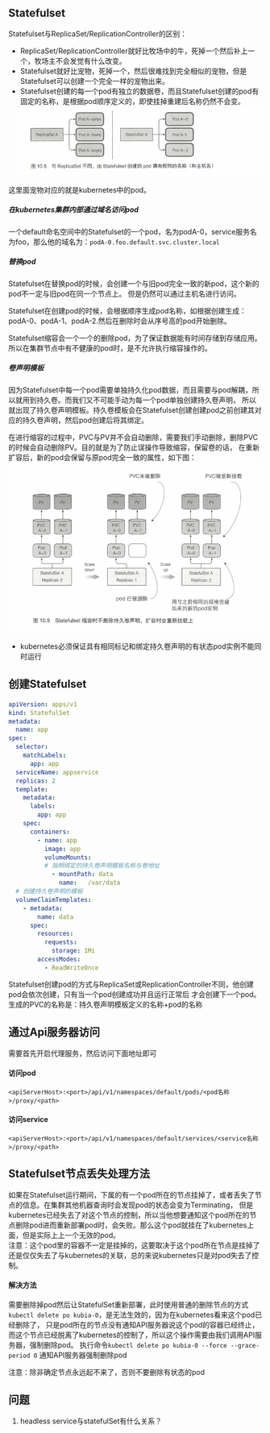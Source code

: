 ## Statefulset
Statefulset与ReplicaSet/ReplicationController的区别：
+ ReplicaSet/ReplicationController就好比牧场中的牛，死掉一个然后补上一个，牧场主不会发觉有什么改变。
+ Statefulset就好比宠物，死掉一个，然后很难找到完全相似的宠物，但是Statefulset可以创建一个完全一样的宠物出来。
+ Statefulset创建的每一个pod有独立的数据卷，而且Statefulset创建的pod有固定的名称，是根据pod顺序定义的，即使挂掉重建后名称仍然不会变。
![Statefulset的pod名称固定](../images/1579145402(1).jpg) 

这里面宠物对应的就是kubernetes中的pod。
##### 在kubernetes集群内部通过域名访问pod
一个default命名空间中的Statefulset的一个pod，名为podA-0，service服务名为foo，那么他的域名为：`podA-0.foo.default.svc.cluster.local`  
##### 替换pod
Statefulset在替换pod的时候，会创建一个与旧pod完全一致的新pod，这个新的pod不一定与旧pod在同一个节点上。
但是仍然可以通过主机名进行访问。  

Statefulset在创建pod的时候，会根据顺序生成pod名称，如根据创建生成：podA-0、podA-1、podA-2.然后在删除时会从序号高的pod开始删除。  

Statefulset缩容会一个一个的删除pod，为了保证数据能有时间存储到存储应用。所以在集群节点中有不健康的pod时，是不允许执行缩容操作的。  
##### 卷声明模板
因为Statefulset中每一个pod需要单独持久化pod数据，而且需要与pod解耦，所以就用到持久卷。而我们又不可能手动为每一个pod单独创建持久卷声明，
所以就出现了持久卷声明模板。持久卷模板会在Statefulset创建创建pod之前创建其对应的持久卷声明，然后pod创建后将其绑定。  

在进行缩容的过程中，PVC与PV并不会自动删除，需要我们手动删除，删除PVC的时候会自动删除PV。目的就是为了防止误操作导致缩容，保留卷的话，
在重新扩容后，新的pod会保留与原pod完全一致的属性，如下图：  
![Statefulset缩容与扩容](../images/1579243692(1).jpg)

+ kubernetes必须保证具有相同标记和绑定持久卷声明的有状态pod实例不能同时运行
## 创建Statefulset
```yaml
apiVersion: apps/v1
kind: StatefulSet
metadata:
  name: app
spec:
  selector:
    matchLabels:
      app: app
  serviceName: appservice
  replicas: 2
  template:
    metadata:
      labels:
        app: app
    spec:
      containers:
        - name: app
          image: app
          volumeMounts:
          # 指明绑定的持久卷声明模板名称与卷地址
            - mountPath: data
              name:   /var/data
  # 创建持久卷声明的模板            
  volumeClaimTemplates:
    - metadata:
        name: data
      spec:
        resources:
          requests:
            storage: 1Mi
        accessModes:
          - ReadWriteOnce
```
Statefulset创建pod的方式与ReplicaSet或ReplicationController不同，他创建pod会依次创建，只有当一个pod创建成功并且运行正常后
才会创建下一个pod。  
生成的PVC的名称是：持久卷声明模板定义的名称+pod的名称  
## 通过Api服务器访问
需要首先开启代理服务，然后访问下面地址即可
#### 访问pod
`<apiServerHost>:<port>/api/v1/namespaces/default/pods/<pod名称>/proxy/<path>`
#### 访问service
`<apiServerHost>:<port>/api/v1/namespaces/default/services/<service名称>/proxy/<path>`
## Statefulset节点丢失处理方法
如果在Statefulset运行期间，下属的有一个pod所在的节点挂掉了，或者丢失了节点的信息。在集群其他机器查询时会发现pod的状态会变为Terminating，
但是kubernetes已经失去了对这个节点的控制，所以当他想要通知这个pod所在的节点删除pod进而重新部署pod时，会失败。那么这个pod就挂在了kubernetes上面，但是实际上上一个无效的pod。  
注意：这个pod里的容器不一定是挂掉的，这要取决于这个pod所在节点是挂掉了还是仅仅失去了与kubernetes的关联，总的来说kubernetes只是对pod失去了控制。  

#### 解决方法
需要删除掉pod然后让StatefulSet重新部署，此时使用普通的删除节点的方式`kubectl delete po kubia-0`，是无法生效的，因为在kubernetes看来这个pod已经删除了，
只是pod所在的节点没有通知API服务器说这个pod的容器已经终止，而这个节点已经脱离了kubernetes的控制了，所以这个操作需要由我们调用API服务器，强制删除pod。
执行命令`kubectl delete po kubia-0 --force --grace-period 0` 通知API服务器强制删除pod  

注意：除非确定节点永远起不来了，否则不要删除有状态的pod

## 问题
1. headless service与statefulSet有什么关系？  
